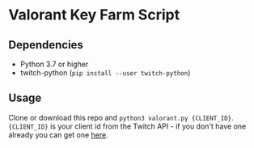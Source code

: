 # Valorant Key Farm Script

## Dependencies

* Python 3.7 or higher
* twitch-python (`pip install --user twitch-python`)

## Usage

Clone or download this repo and `python3 valorant.py {CLIENT_ID}`. `{CLIENT_ID}` is your client id from the Twitch API - if you don't have one already you can get one [here](https://dev.twitch.tv/docs/v5#getting-a-client-id).


